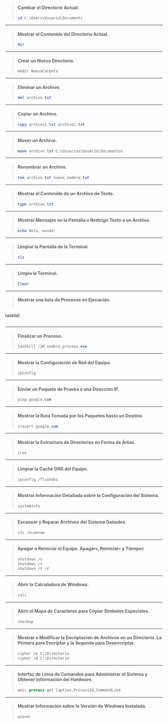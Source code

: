 > #### Cambiar el Directorio Actual.
> ```PowerShell
> cd C:\Users\Usuario\Documents
> ```

---

> #### Mostrar el Contenido del Directorio Actual.
> ```PowerShell
> dir
> ```

---

> #### Crear un Nuevo Directorio.
> ```PowerShell
> mkdir NuevaCarpeta
> ```

---

> #### Eliminar un Archivo.
> ```PowerShell
> del archivo.txt
> ```

---

> #### Copiar un Archivo.
> ```PowerShell
> copy archivo1.txt archivo2.txt
> ```

---

> #### Mover un Archivo.
> ```PowerShell
> move archivo.txt C:\Usuarios\Usuario\Documentos
> ```

---

> #### Renombrar un Archivo.
> ```PowerShell
> ren archivo.txt nuevo_nombre.txt
> ```

---

> #### Mostrar el Contenido de un Archivo de Texto.
> ```PowerShell
> type archivo.txt
> ```

---

> #### Mostrar Mensajes en la Pantalla o Redirigir Texto a un Archivo.
> ```PowerShell
> echo Hola, mundo!
> ```

---

> #### Limpiar la Pantalla de la Terminal.
> ```PowerShell
> cls
> ```

---

> #### Limpia la Terminal.
> ```PowerShell
> Clear
> ```

---

> #### Mostrar una lista de Procesos en Ejecución.
> ```PowerShell
tasklist
> ```

---

> #### Finalizar un Proceso.
> ```PowerShell
> taskkill /IM nombre_proceso.exe
> ```

---

> #### Mostrar la Configuración de Red del Equipo.
> ```PowerShell
> ipconfig
> ```

---

> #### Enviar un Paquete de Prueba a una Dirección IP.
> ```PowerShell
> ping google.com
> ```

---

> #### Mostrar la Ruta Tomada por los Paquetes hasta un Destino.
> ```PowerShell
> tracert google.com
> ```

---

> #### Mostrar la Estructura de Directorios en Forma de Árbol.
> ```PowerShell
> tree
> ```

---

> #### Limpiar la Caché DNS del Equipo.
> ```PowerShell
> ipconfig /flushdns
> ```

---

> #### Mostrar Información Detallada sobre la Configuración del Sistema.
> ```PowerShell
> systeminfo
> ```

---

> #### Escanear y Reparar Archivos del Sistema Dañados.
> ```PowerShell
> sfc /scannow
> ```

---

> #### Apagar o Reiniciar el Equipo. Apagar`s`, Reiniciar`r` y Tiempo`t`
> ```PowerShell
> shutdown /s
> shutdown /r
> shutdown /t /r
> ```

---

> #### Abrir la Calculadora de Windows.
> ```PowerShell
> calc
> ```

---

> #### Abrir el Mapa de Caracteres para Copiar Símbolos Especiales.
> ```PowerShell
> charmap
> ```

---

> #### Mostrar o Modificar la Encriptación de Archivos en un Directorio. La Primera para Encriptar y la Segunda para Desencriptar.
> ```PowerShell
> cipher /e C:\Directorio
> cipher /d C:\Directorio
> ```

---

> #### Interfaz de Línea de Comandos para Administrar el Sistema y Obtener Información del Hardware.
> ```PowerShell
> wmic process get Caption,ProcessId,CommandLine
> ```

---

> #### Mostrar Información sobre la Versión de Windows Instalada.
> ```PowerShell
> winver
> ```
